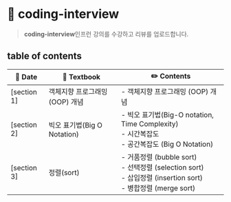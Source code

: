# 📕 coding-interview

> **coding-interview**인프런 강의를 수강하고 리뷰를 업로드합니다.

## table of contents

| :calendar: Date                                              | :book: Textbook           | :pencil2: Contents                                           |
| ------------------------------------------------------------ | ------------------------- | ------------------------------------------------------------ |
| [section 1]​ | 객체지향 프로그래밍 (OOP) 개념      | - 객체지향 프로그래밍 (OOP) 개념         |
| [section 2] | 빅오 표기법(Big O Notation)       | - 빅오 표기법(Big-O notation, Time Complexity)<br />- 시간복잡도<br/>- 공간복잡도 (Big O Notation)                                   |
| [section 3] | 정렬(sort)       | - 거품정렬 (bubble sort)<br />- 선택정렬 (selection sort)<br />- 삽입정렬 (insertion sort)<br />- 병합정렬 (merge sort)          |

